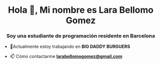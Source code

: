 <h1 align="center">Hola 👋, Mi nombre es Lara Bellomo Gomez</h1>
<h3 align="center">Soy una estudiante de programación residente en Barcelona</h3>

- 🔭Actualmente estoy trabajando en **BIG DADDY BURGUERS**

- 📫 Cómo contactarme **larabellomogomez@gmail.com**


